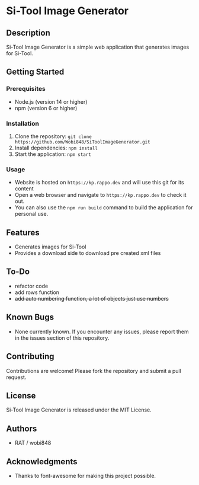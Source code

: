 # Si-Tool Image Generator

## Description

Si-Tool Image Generator is a simple web application that generates images for Si-Tool.

## Getting Started

### Prerequisites

* Node.js (version 14 or higher)
* npm (version 6 or higher)

### Installation

1. Clone the repository: `git clone https://github.com/Wobi848/SiToolImageGenerator.git`
2. Install dependencies: `npm install`
3. Start the application: `npm start`

### Usage

* Website is hosted on `https://kp.rappo.dev` and will use this git for its content
* Open a web browser and navigate to `https://kp.rappo.dev` to check it out.
* You can also use the `npm run build` command to build the application for personal use.

## Features

* Generates images for Si-Tool
* Provides a download side to download pre created xml files

## To-Do

* refactor code
* add rows function
* ~~add auto numbering function, a lot of objects just use numbers~~

## Known Bugs

* None currently known. If you encounter any issues, please report them in the issues section of this repository.

## Contributing

Contributions are welcome! Please fork the repository and submit a pull request.

## License

Si-Tool Image Generator is released under the MIT License.

## Authors

* RAT / wobi848

## Acknowledgments

* Thanks to font-awesome for making this project possible.